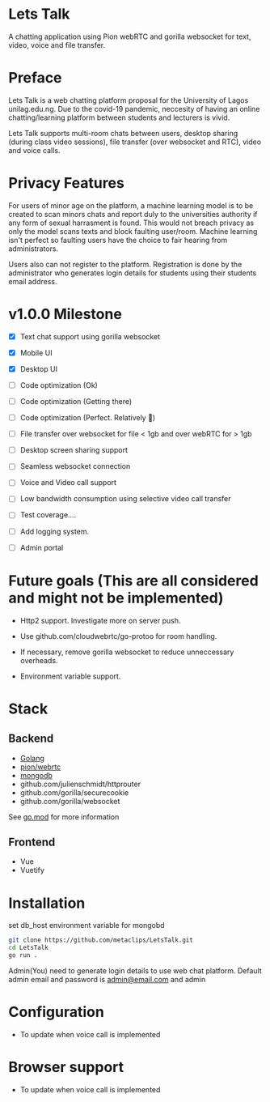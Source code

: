 # Lets Talk

A chatting application using Pion webRTC and gorilla websocket for text, video, voice and file transfer.


# Preface

Lets Talk is a web chatting platform proposal for the University of Lagos unilag.edu.ng. Due to the covid-19 pandemic, neccesity of having an online chatting/learning platform between students and lecturers is vivid.

Lets Talk supports multi-room chats between users, desktop sharing (during class video sessions), file transfer (over websocket and RTC), video and voice calls.


# Privacy Features

For users of minor age on the platform, a machine learning model is to be created to scan minors chats and report duly to the universities authority if any form of sexual harrasment is found. This would not breach privacy as only the model scans texts and block faulting user/room. Machine learning isn't perfect so faulting users have the choice to fair hearing from administrators.

Users also can not register to the platform. Registration is done by the administrator who generates login details for students using their students email address.


# v1.0.0 Milestone

- [x] Text chat support using gorilla websocket

- [x] Mobile UI

- [x] Desktop UI

- [ ] Code optimization (Ok)

- [ ] Code optimization (Getting there)

- [ ] Code optimization (Perfect. Relatively 🤪)

- [ ] File transfer over websocket for file < 1gb and over webRTC for > 1gb

- [ ] Desktop screen sharing support

- [ ] Seamless websocket connection

- [ ] Voice and Video call support

- [ ] Low bandwidth consumption using selective video call transfer

- [ ] Test coverage....

- [ ] Add logging system.

- [ ] Admin portal


# Future goals (This are all considered and might not be implemented)

- Http2 support. Investigate more on server push.

- Use github.com/cloudwebrtc/go-protoo for room handling.

- If necessary, remove gorilla websocket to reduce unneccessary overheads.

- Environment variable support.


# Stack

## Backend

 - [Golang][go]
 - [pion/webrtc][pion]
 - [mongodb][mongo]
 - github.com/julienschmidt/httprouter 
 - github.com/gorilla/securecookie
 - github.com/gorilla/websocket

[go]: golang.org

[mongo]: go.mongodb.org/mongo-driver

[pion]: https://github.com/pion/webrtc

See [go.mod](go.mod) for more information

## Frontend

 - Vue
 - Vuetify


# Installation
set db_host environment variable for mongobd
```bash
git clone https://github.com/metaclips/LetsTalk.git
cd LetsTalk
go run .
```
Admin(You) need to generate login details to use web chat platform. Default admin email and password is admin@email.com and admin 


# Configuration

- To update when voice call is implemented


# Browser support

- To update when voice call is implemented